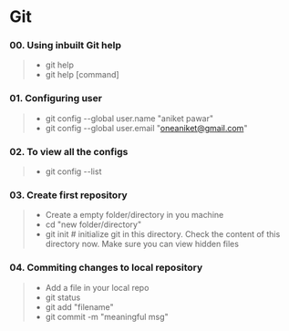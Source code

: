 # Git

### 00. Using inbuilt Git help
> * git help
> * git help [command]

### 01. Configuring user
> * git config --global user.name "aniket pawar"
> * git config --global user.email "oneaniket@gmail.com"

### 02. To view all the configs
> * git config --list

### 03. Create first repository
> * Create a empty folder/directory in you machine 
> * cd  "new folder/directory"
> * git init # initialize git in this directory. Check the content of this directory now. Make sure you can view hidden files

### 04. Commiting changes to local repository
> * Add a file in your local repo
> * git status
> * git add "filename"
> * git commit -m "meaningful msg"

